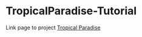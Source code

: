 # TropicalParadise-Tutorial

Link page to project [Tropical Paradise](https://ystro21.github.io/TropicalParadise-Tutorial/)
